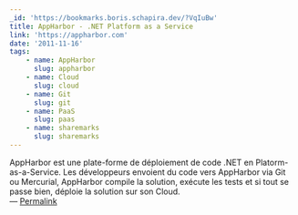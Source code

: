 ```yaml
---
_id: 'https://bookmarks.boris.schapira.dev/?VqIuBw'
title: AppHarbor - .NET Platform as a Service
link: 'https://appharbor.com'
date: '2011-11-16'
tags:
    - name: AppHarbor
      slug: appharbor
    - name: Cloud
      slug: cloud
    - name: Git
      slug: git
    - name: PaaS
      slug: paas
    - name: sharemarks
      slug: sharemarks
---
```


AppHarbor est une plate-forme de déploiement de code .NET en
Platorm-as-a-Service. Les développeurs envoient du code vers AppHarbor via Git
ou Mercurial, AppHarbor compile la solution, exécute les tests et si tout se
passe bien, déploie la solution sur son Cloud. <br>&#8212;
<a href="https://bookmarks.boris.schapira.dev/?VqIuBw" title="Permalink">Permalink</a>
